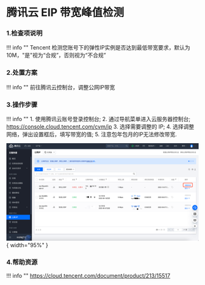 # 腾讯云 EIP 带宽峰值检测

### 1.检查项说明
!!! info ""
    Tencent 检测您账号下的弹性IP实例是否达到最低带宽要求，默认为 10M，"是"视为“合规”，否则视为“不合规”

### 2.处置方案
!!! info ""
    前往腾讯云控制台，调整公网IP带宽

### 3.操作步骤
!!! info ""
    1. 使用腾讯云账号登录控制台;
    2. 通过导航菜单进入云服务器控制台; https://console.cloud.tencent.com/cvm/ip
    3. 选择需要调整的 IP;
    4. 选择调整网络，弹出设置框后，填写带宽的值;
    5. 注意包年包月的IP无法修改带宽.

![处置方案](../../img/suggest/tencent/eip-setting.png){ width="95%" }

### 4.帮助资源
!!! info ""
    https://cloud.tencent.com/document/product/213/15517
